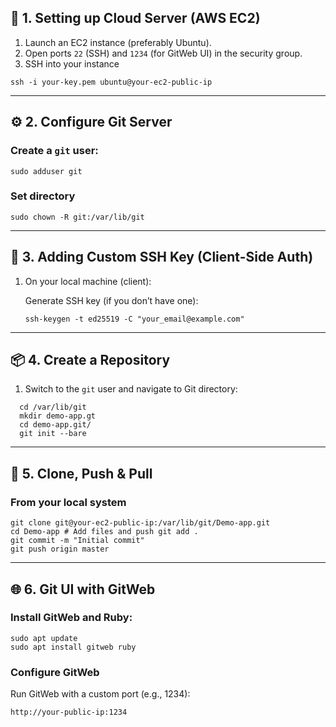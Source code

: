 ## 🧱 1. Setting up Cloud Server (AWS EC2)

1.  Launch an EC2 instance (preferably Ubuntu).
2.  Open ports `22` (SSH) and `1234` (for GitWeb UI) in the security group.
3.  SSH into your instance

```
ssh -i your-key.pem ubuntu@your-ec2-public-ip
```

---

## ⚙️ 2. Configure Git Server

### Create a `git` user:

`sudo adduser git`

### Set directory

```
sudo chown -R git:/var/lib/git
```

---

## 🔑 3. Adding Custom SSH Key (Client-Side Auth)

1.  On your local machine (client):

    Generate SSH key (if you don’t have one):

    `ssh-keygen -t ed25519 -C "your_email@example.com"`

---

## 📦 4. Create a Repository

1.  Switch to the `git` user and navigate to Git directory:

```
  cd /var/lib/git
  mkdir demo-app.gt
  cd demo-app.git/
  git init --bare
```

---

## 🔁 5. Clone, Push & Pull

### From your local system

```
git clone git@your-ec2-public-ip:/var/lib/git/Demo-app.git
cd Demo-app # Add files and push git add .
git commit -m "Initial commit"
git push origin master
```

---

## 🌐 6. Git UI with GitWeb

### Install GitWeb and Ruby:

```
sudo apt update
sudo apt install gitweb ruby
```

### Configure GitWeb

Run GitWeb with a custom port (e.g., 1234):

```
http://your-public-ip:1234
```
